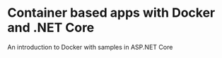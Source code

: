# Container based apps with Docker and .NET Core
An introduction to Docker with samples in ASP.NET Core
